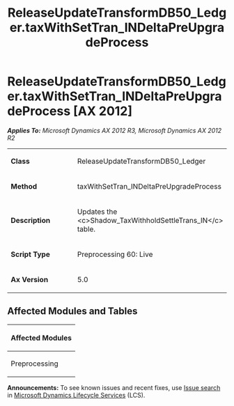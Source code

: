 ﻿---
title: ReleaseUpdateTransformDB50_Ledger.taxWithSetTran_INDeltaPreUpgradeProcess
TOCTitle: ReleaseUpdateTransformDB50_Ledger.taxWithSetTran_INDeltaPreUpgradeProcess
ms:assetid: 3a3bbae6-bd7e-63d9-f409-dd811c41ff9e
ms:mtpsurl: https://msdn.microsoft.com/en-us/library/JJ685253(v=AX.60)
ms:contentKeyID: 49707705
ms.date: 05/18/2015
mtps_version: v=AX.60
---

# ReleaseUpdateTransformDB50\_Ledger.taxWithSetTran\_INDeltaPreUpgradeProcess [AX 2012]


_**Applies To:** Microsoft Dynamics AX 2012 R3, Microsoft Dynamics AX 2012 R2_

<table>
<colgroup>
<col style="width: 50%" />
<col style="width: 50%" />
</colgroup>
<tbody>
<tr class="odd">
<td><p><strong>Class</strong></p></td>
<td><p>ReleaseUpdateTransformDB50_Ledger</p></td>
</tr>
<tr class="even">
<td><p><strong>Method</strong></p></td>
<td><p>taxWithSetTran_INDeltaPreUpgradeProcess</p></td>
</tr>
<tr class="odd">
<td><p><strong>Description</strong></p></td>
<td><p>Updates the &lt;c&gt;Shadow_TaxWithholdSettleTrans_IN&lt;/c&gt; table.</p></td>
</tr>
<tr class="even">
<td><p><strong>Script Type</strong></p></td>
<td><p>Preprocessing 60: Live</p></td>
</tr>
<tr class="odd">
<td><p><strong>Ax Version</strong></p></td>
<td><p>5.0</p></td>
</tr>
</tbody>
</table>


## Affected Modules and Tables

<table>
<colgroup>
<col style="width: 100%" />
</colgroup>
<thead>
<tr class="header">
<th><p>Affected Modules</p></th>
</tr>
</thead>
<tbody>
<tr class="odd">
<td><p>Preprocessing</p></td>
</tr>
</tbody>
</table>

  
**Announcements:** To see known issues and recent fixes, use [Issue search](http://go.microsoft.com/fwlink/?linkid=389258) in [Microsoft Dynamics Lifecycle Services](http://go.microsoft.com/fwlink/?linkid=306505) (LCS).

